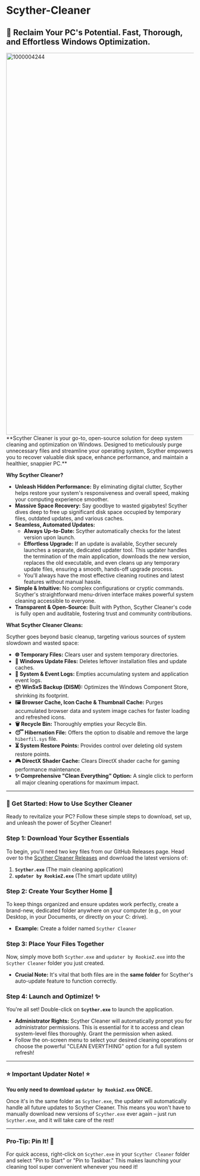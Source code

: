 # Scyther-Cleaner

## 🚀 Reclaim Your PC's Potential. Fast, Thorough, and Effortless Windows Optimization.
<img width="1024" height="1024" alt="1000004244" src="https://github.com/user-attachments/assets/739f672a-ba7c-458f-94c6-c8d6563f31e2" />
**Scyther Cleaner is your go-to, open-source solution for deep system cleaning and optimization on Windows. Designed to meticulously purge unnecessary files and streamline your operating system, Scyther empowers you to recover valuable disk space, enhance performance, and maintain a healthier, snappier PC.**

**Why Scyther Cleaner?**

* **Unleash Hidden Performance:** By eliminating digital clutter, Scyther helps restore your system's responsiveness and overall speed, making your computing experience smoother.
* **Massive Space Recovery:** Say goodbye to wasted gigabytes! Scyther dives deep to free up significant disk space occupied by temporary files, outdated updates, and various caches.
* **Seamless, Automated Updates:**
    * **Always Up-to-Date:** Scyther automatically checks for the latest version upon launch.
    * **Effortless Upgrade:** If an update is available, Scyther securely launches a separate, dedicated updater tool. This updater handles the termination of the main application, downloads the new version, replaces the old executable, and even cleans up any temporary update files, ensuring a smooth, hands-off upgrade process.
    * You'll always have the most effective cleaning routines and latest features without manual hassle.
* **Simple & Intuitive:** No complex configurations or cryptic commands. Scyther's straightforward menu-driven interface makes powerful system cleaning accessible to everyone.
* **Transparent & Open-Source:** Built with Python, Scyther Cleaner's code is fully open and auditable, fostering trust and community contributions.

**What Scyther Cleaner Cleans:**

Scyther goes beyond basic cleanup, targeting various sources of system slowdown and wasted space:

* **🌐 Temporary Files:** Clears user and system temporary directories.
* **🔄 Windows Update Files:** Deletes leftover installation files and update caches.
* **📝 System & Event Logs:** Empties accumulating system and application event logs.
* **📦 WinSxS Backup (DISM):** Optimizes the Windows Component Store, shrinking its footprint.
* **🖼️ Browser Cache, Icon Cache & Thumbnail Cache:** Purges accumulated browser data and system image caches for faster loading and refreshed icons.
* **🗑️ Recycle Bin:** Thoroughly empties your Recycle Bin.
* **😴 Hibernation File:** Offers the option to disable and remove the large `hiberfil.sys` file.
* **⏳ System Restore Points:** Provides control over deleting old system restore points.
* **🎮 DirectX Shader Cache:** Clears DirectX shader cache for gaming performance maintenance.
* **✨ Comprehensive "Clean Everything" Option:** A single click to perform all major cleaning operations for maximum impact.

-----

### 🚀 Get Started: How to Use Scyther Cleaner

Ready to revitalize your PC? Follow these simple steps to download, set up, and unleash the power of Scyther Cleaner\!

### Step 1: Download Your Scyther Essentials

To begin, you'll need two key files from our GitHub Releases page. Head over to the [Scyther Cleaner Releases](https://github.com/RookieEnough/Scyther-Cleaner/releases) and download the latest versions of:

1.  **`Scyther.exe`** (The main cleaning application)
2.  **`updater by RookieZ.exe`** (The smart update utility)

### Step 2: Create Your Scyther Home 📂

To keep things organized and ensure updates work perfectly, create a brand-new, dedicated folder anywhere on your computer (e.g., on your Desktop, in your Documents, or directly on your C: drive).

  * **Example:** Create a folder named `Scyther Cleaner`

### Step 3: Place Your Files Together

Now, simply move both `Scyther.exe` and `updater by RookieZ.exe` into the `Scyther Cleaner` folder you just created.

  * **Crucial Note:** It's vital that both files are in the **same folder** for Scyther's auto-update feature to function correctly.

### Step 4: Launch and Optimize\! ✨

You're all set\! Double-click on **`Scyther.exe`** to launch the application.

  * **Administrator Rights:** Scyther Cleaner will automatically prompt you for administrator permissions. This is essential for it to access and clean system-level files thoroughly. Grant the permission when asked.
  * Follow the on-screen menu to select your desired cleaning operations or choose the powerful "CLEAN EVERYTHING" option for a full system refresh\!

-----

### ⭐ Important Updater Note\! ⭐

**You only need to download `updater by RookieZ.exe` ONCE.**

Once it's in the same folder as `Scyther.exe`, the updater will automatically handle all future updates to Scyther Cleaner. This means you won't have to manually download new versions of `Scyther.exe` ever again – just run `Scyther.exe`, and it will take care of the rest\!

-----

### Pro-Tip: Pin It\! 📌

For quick access, right-click on `Scyther.exe` in your `Scyther Cleaner` folder and select "Pin to Start" or "Pin to Taskbar." This makes launching your cleaning tool super convenient whenever you need it\!
